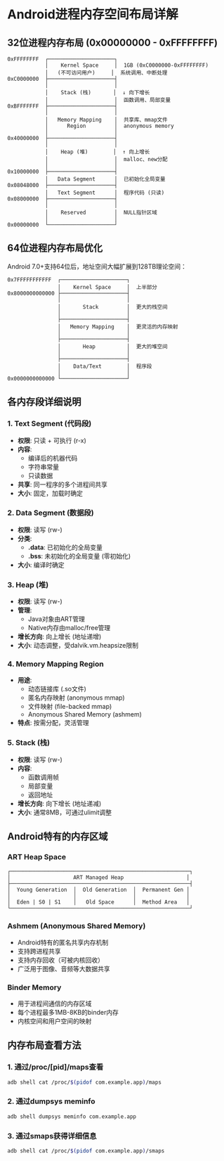 # Android进程内存空间布局详解

## 32位进程内存布局 (0x00000000 - 0xFFFFFFFF)

```
0xFFFFFFFF  ┌─────────────────────┐
            │    Kernel Space     │  1GB (0xC0000000-0xFFFFFFFF)
            │   (不可访问用户)     │  系统调用、中断处理
0xC0000000  ├─────────────────────┤
            │                     │
            │    Stack (栈)       │  ↓ 向下增长
            │                     │  函数调用、局部变量
0xBFFFFFFF  ├─────────────────────┤
            │                     │
            │   Memory Mapping    │  共享库、mmap文件
            │      Region         │  anonymous memory
            │                     │
0x40000000  ├─────────────────────┤
            │                     │
            │    Heap (堆)        │  ↑ 向上增长  
            │                     │  malloc、new分配
            │                     │
0x10000000  ├─────────────────────┤
            │   Data Segment      │  已初始化全局变量
0x08048000  ├─────────────────────┤
            │   Text Segment      │  程序代码 (只读)
0x08000000  ├─────────────────────┤
            │                     │
            │    Reserved         │  NULL指针区域
            │                     │
0x00000000  └─────────────────────┘
```

## 64位进程内存布局优化

Android 7.0+支持64位后，地址空间大幅扩展到128TB理论空间：

```
0x7FFFFFFFFFFF  ┌─────────────────────┐
                │    Kernel Space     │  上半部分
0x8000000000000 ├─────────────────────┤
                │                     │
                │       Stack         │  更大的栈空间
                │                     │
                ├─────────────────────┤
                │   Memory Mapping    │  更灵活的内存映射
                │                     │
                ├─────────────────────┤
                │       Heap          │  更大的堆空间
                │                     │
                ├─────────────────────┤
                │    Data/Text        │  程序段
                │                     │
0x0000000000000 └─────────────────────┘
```

## 各内存段详细说明

### 1. Text Segment (代码段)
- **权限**: 只读 + 可执行 (r-x)
- **内容**: 
  - 编译后的机器代码
  - 字符串常量
  - 只读数据
- **共享**: 同一程序的多个进程间共享
- **大小**: 固定，加载时确定

### 2. Data Segment (数据段)
- **权限**: 读写 (rw-)
- **分类**:
  - **.data**: 已初始化的全局变量
  - **.bss**: 未初始化的全局变量 (零初始化)
- **大小**: 编译时确定

### 3. Heap (堆)
- **权限**: 读写 (rw-)
- **管理**: 
  - Java对象由ART管理
  - Native内存由malloc/free管理
- **增长方向**: 向上增长 (地址递增)
- **大小**: 动态调整，受dalvik.vm.heapsize限制

### 4. Memory Mapping Region
- **用途**:
  - 动态链接库 (.so文件)
  - 匿名内存映射 (anonymous mmap)
  - 文件映射 (file-backed mmap)
  - Anonymous Shared Memory (ashmem)
- **特点**: 按需分配，灵活管理

### 5. Stack (栈)
- **权限**: 读写 (rw-)
- **内容**:
  - 函数调用帧
  - 局部变量
  - 返回地址
- **增长方向**: 向下增长 (地址递减)
- **大小**: 通常8MB，可通过ulimit调整

## Android特有的内存区域

### ART Heap Space
```
┌─────────────────────────────────────────────────────────┐
│                    ART Managed Heap                    │
├─────────────────────────────────────────────────────────┤
│  Young Generation  │  Old Generation  │  Permanent Gen │
│                    │                  │                │
│  Eden | S0 | S1    │   Old Space      │  Method Area   │
└─────────────────────────────────────────────────────────┘
```

### Ashmem (Anonymous Shared Memory)
- Android特有的匿名共享内存机制
- 支持跨进程共享
- 支持内存回收（可被内核回收）
- 广泛用于图像、音频等大数据共享

### Binder Memory
- 用于进程间通信的内存区域
- 每个进程最多1MB-8KB的binder内存
- 内核空间和用户空间的映射

## 内存布局查看方法

### 1. 通过/proc/[pid]/maps查看
```bash
adb shell cat /proc/$(pidof com.example.app)/maps
```

### 2. 通过dumpsys meminfo
```bash
adb shell dumpsys meminfo com.example.app
```

### 3. 通过smaps获得详细信息
```bash
adb shell cat /proc/$(pidof com.example.app)/smaps
```